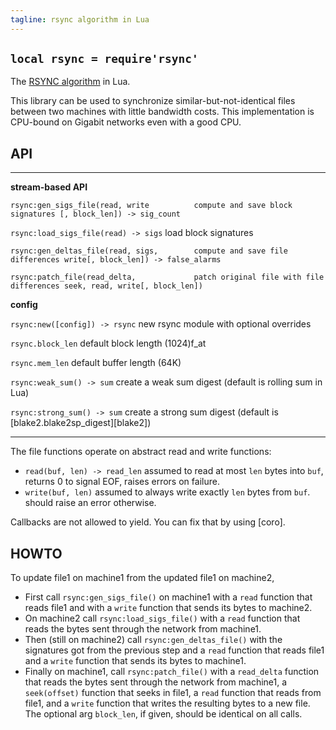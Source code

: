 ```yaml
---
tagline: rsync algorithm in Lua
---
```


## `local rsync = require'rsync'`

The [RSYNC algorithm](https://rsync.samba.org/tech_report/) in Lua.

This library can be used to synchronize similar-but-not-identical files
between two machines with little bandwidth costs. This implementation is
CPU-bound on Gigabit networks even with a good CPU.

## API

----------------------------------------- -----------------------------------------
__stream-based API__

`rsync:gen_sigs_file(read, write          compute and save block signatures
[, block_len]) -> sig_count`

`rsync:load_sigs_file(read) -> sigs`      load block signatures

`rsync:gen_deltas_file(read, sigs,        compute and save file differences
write[, block_len]) -> false_alarms`

`rsync:patch_file(read_delta,             patch original file with file differences
seek, read, write[, block_len])`

__config__

`rsync:new([config]) -> rsync`            new rsync module with optional overrides

`rsync.block_len`                         default block length (1024)f_at

`rsync.mem_len`                           default buffer length (64K)

`rsync:weak_sum() -> sum`                 create a weak sum digest (default is rolling sum in Lua)

`rsync:strong_sum() -> sum`               create a strong sum digest (default is [blake2.blake2sp_digest][blake2])
----------------------------------------- -----------------------------------------

The file functions operate on abstract read and write functions:

  * `read(buf, len) -> read_len` assumed to read at most `len` bytes into
  `buf`, returns 0 to signal EOF, raises errors on failure.
  * `write(buf, len)` assumed to always write exactly `len` bytes from `buf`.
  should raise an error otherwise.

Callbacks are not allowed to yield. You can fix that by using [coro].

## HOWTO

To update file1 on machine1 from the updated file1 on machine2,

  * First call `rsync:gen_sigs_file()` on machine1 with a `read` function
  that reads file1 and with a `write` function that sends its bytes to
  machine2.
  * On machine2 call `rsync:load_sigs_file()` with a `read` function that
  reads the bytes sent through the network from machine1.
  * Then (still on machine2) call `rsync:gen_deltas_file()` with the
  signatures got from the previous step and a `read` function that reads
  file1 and a `write` function that sends its bytes to machine1.
  * Finally on machine1, call `rsync:patch_file()` with a `read_delta`
  function that reads the bytes sent through the network from machine1,
  a `seek(offset)` function that seeks in file1, a `read` function that
  reads from file1, and a `write` function that writes the resulting bytes
  to a new file. The optional arg `block_len`, if given, should be identical
  on all calls.
